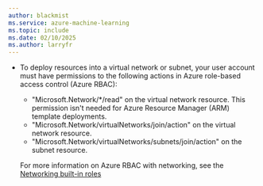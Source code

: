 ```yaml
---
author: blackmist
ms.service: azure-machine-learning
ms.topic: include
ms.date: 02/10/2025
ms.author: larryfr
---
```


+ To deploy resources into a virtual network or subnet, your user account must have permissions to the following actions in Azure role-based access control (Azure RBAC):

    - "Microsoft.Network/*/read" on the virtual network resource. This permission isn't needed for Azure Resource Manager (ARM) template deployments.
    - "Microsoft.Network/virtualNetworks/join/action" on the virtual network resource.
    - "Microsoft.Network/virtualNetworks/subnets/join/action" on the subnet resource.
    
    For more information on Azure RBAC with networking, see the [Networking built-in roles](/azure/role-based-access-control/built-in-roles#networking)
